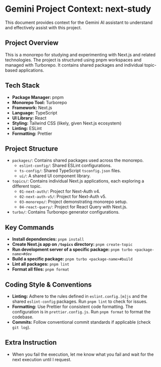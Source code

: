 # Gemini Project Context: next-study

This document provides context for the Gemini AI assistant to understand and effectively assist with this project.

## Project Overview

This is a monorepo for studying and experimenting with Next.js and related technologies. The project is structured using pnpm workspaces and managed with Turborepo. It contains shared packages and individual topic-based applications.

## Tech Stack

- **Package Manager:** pnpm
- **Monorepo Tool:** Turborepo
- **Framework:** Next.js
- **Language:** TypeScript
- **UI Library:** React
- **Styling:** Tailwind CSS (likely, given Next.js ecosystem)
- **Linting:** ESLint
- **Formatting:** Prettier

## Project Structure

- `packages/`: Contains shared packages used across the monorepo.
  - `eslint-config/`: Shared ESLint configurations.
  - `ts-config/`: Shared TypeScript `tsconfig.json` files.
  - `ui/`: A shared UI component library.
- `topics/`: Contains individual Next.js applications, each exploring a different topic.
  - `01-next-auth/`: Project for Next-Auth v4.
  - `02-next-auth-v5/`: Project for Next-Auth v5.
  - `03-monorepo/`: Project demonstrating monorepo setup.
  - `04-react-query/`: Project for React Query with Next.js.
- `turbo/`: Contains Turborepo generator configurations.

## Key Commands

- **Install dependencies:** `pnpm install`
- **Create Next.js app on `/topics` directory:** `pnpm create-topic`
- **Run development server of a specific package:** `pnpm turbo <package-name>#dev`
- **Build a specific package:** `pnpm turbo <package-name>#build`
- **Lint all packages:** `pnpm lint`
- **Format all files:** `pnpm format`

## Coding Style & Conventions

- **Linting:** Adhere to the rules defined in `eslint.config.[m]js` and the shared `eslint-config` packages. Run `pnpm lint` to check for issues.
- **Formatting:** Use Prettier for consistent code formatting. The configuration is in `prettier.config.js`. Run `pnpm format` to format the codebase.
- **Commits:** Follow conventional commit standards if applicable (check `git log`).

## Extra Instruction

- When you fail the execution, let me know what you fail and wait for the next execution until I request.
